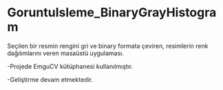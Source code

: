 # GoruntuIsleme_BinaryGrayHistogram
Seçilen bir resmin rengini gri ve binary formata çeviren, resimlerin renk dağılımlarını veren masaüstü uygulaması.

-Projede EmguCV kütüphanesi kullanılmıştır.

-Geliştirme devam etmektedir.
